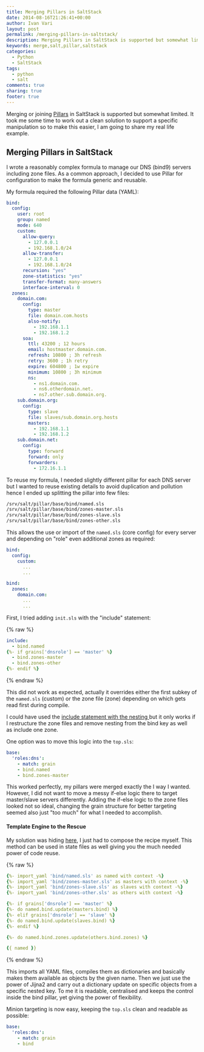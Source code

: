 ```yaml
---
title: Merging Pillars in SaltStack
date: 2014-08-16T21:26:41+00:00
author: Ivan Vari
layout: post
permalink: /merging-pillars-in-saltstack/
description: Merging Pillars in SaltStack is supported but somewhat limited. In this post, I reveal a technique to utilise Jinja2 templating for pillar manipulation.
keywords: merge,salt,pillar,saltstack
categories:
  - Python
  - SaltStack
tags:
  - python
  - salt
comments: true
sharing: true
footer: true
---
```

Merging or joining <a href="http://salt.readthedocs.org/en/latest/topics/pillar/" target="_blank">Pillars</a> in SaltStack is supported but somewhat limited. It took me some
time to work out a clean solution to support a specific manipulation so to make this easier, I am going to share my real life example.

<!--more-->

## Merging Pillars in SaltStack

I wrote a reasonably complex formula to manage our DNS (bind9) servers including zone files. As a common approach, I decided to use Pillar for configuration to make the formula
generic and reusable.

My formula required the following Pillar data (YAML):

``` yaml
bind:
  config:
    user: root
    group: named
    mode: 640
    custom:
      allow-query:
        - 127.0.0.1
        - 192.168.1.0/24
      allow-transfer:
        - 127.0.0.1
        - 192.168.1.0/24
      recursion: "yes"
      zone-statistics: "yes"
      transfer-format: many-answers
      interface-interval: 0
  zones:
    domain.com:
      config:
        type: master
        file: domain.com.hosts
        also-notify:
          - 192.168.1.1
          - 192.168.1.2
      soa:
        ttl: 43200 ; 12 hours
        email: hostmaster.domain.com.
        refresh: 10800 ; 3h refresh
        retry: 3600 ; 1h retry
        expire: 604800 ; 1w expire
        minimum: 10800 ; 3h minimum
        ns:
          - ns1.domain.com.
          - ns6.otherdomain.net.
          - ns7.other.sub.domain.org.
    sub.domain.org:
      config:
        type: slave
        file: slaves/sub.domain.org.hosts
        masters:
          - 192.168.1.1
          - 192.168.1.2
    sub.domain.net:
      config:
        type: forward
        forward: only
        forwarders:
          - 172.16.1.1
```

To reuse my formula, I needed slightly different pillar for each DNS server but I wanted to reuse existing details to avoid duplication and pollution hence I ended up splitting
the pillar into few files:

``` bash
/srv/salt/pillar/base/bind/named.sls
/srv/salt/pillar/base/bind/zones-master.sls
/srv/salt/pillar/base/bind/zones-slave.sls
/srv/salt/pillar/base/bind/zones-other.sls
```

This allows the use or import of the `named.sls` (core config) for every server and depending on "role" even additional zones as required:

``` yaml /srv/salt/pillar/base/bind/named.sls:
bind:
  config:
    custom:
      ...
      ...
```

``` yaml /srv/salt/pillar/base/bind/zones-master.sls:
bind:
  zones:
    domain.com:
      ...
      ...
```

First, I tried adding `init.sls` with the "include" statement:

{% raw %}
``` yaml
include:
  - bind.named
{%- if grains['dnsrole'] == 'master' %}
  - bind.zones-master
  - bind.zones-other
{%- endif %}
```
{% endraw %}

This did not work as expected, actually it overrides either the first subkey of the `named.sls` (custom) or the zone file (zone) depending on which gets read first during compile.

I could have used the <a href="http://salt.readthedocs.org/en/latest/topics/pillar/" target="_blank">include statement with the nesting </a>but it only works if I restructure
the zone files and remove nesting from the bind key as well as include one zone.

One option was to move this logic into the `top.sls`:

``` yaml
base:
  'roles:dns':
    - match: grain
    - bind.named
    - bind.zones-master
```

This worked perfectly, my pillars were merged exactly the I way I wanted. However, I did not want to move a messy if-else logic there to target master/slave servers differently.
Adding the if-else logic to the zone files looked not so ideal, changing the grain structure for better targeting seemed also just "too much" for what I needed to accomplish.

#### Template Engine to the Rescue

My solution was hiding <a href="http://salt.readthedocs.org/en/latest/ref/renderers/all/salt.renderers.jinja.html" target="_blank">here</a>, I just had to compose the recipe
myself. This method can be used in state files as well giving you the much needed power of code reuse.

{% raw %}
``` yaml /srv/salt/pillar/base/bind/init.sls
{%- import_yaml 'bind/named.sls' as named with context -%}
{%- import_yaml 'bind/zones-master.sls' as masters with context -%}
{%- import_yaml 'bind/zones-slave.sls' as slaves with context -%}
{%- import_yaml 'bind/zones-other.sls' as others with context -%}

{%- if grains['dnsrole'] == 'master' %}
{%- do named.bind.update(masters.bind) %}
{%- elif grains['dnsrole'] == 'slave' %}
{%- do named.bind.update(slaves.bind) %}
{%- endif %}

{%- do named.bind.zones.update(others.bind.zones) %}

{{ named }}
```
{% endraw %}

This imports all YAML files, compiles them as dictionaries and basically makes them available as objects by the given name. Then we just use the power of Jijna2 and carry out
a dictionary update on specific objects from a specific nested key. To me it is readable, centralised and keeps the control inside the bind pillar, yet giving the power of flexibility.

Minion targeting is now easy, keeping the `top.sls` clean and readable as possible:

``` yaml
base:
  'roles:dns':
    - match: grain
    - bind
```

